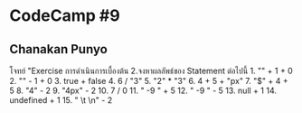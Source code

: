 # CodeCamp #9
## Chanakan Punyo 
โจทย์
"Exercise การดำเนินการเบื้องต้น
2.จงหาผลลัพธ์ของ Statement ต่อไปนี้
    1. "" + 1 + 0
    2. "" - 1 + 0
    3. true + false
    4. 6 / "3"
    5. "2" * "3"
    6. 4 + 5 + "px"
    7. "$" + 4 + 5
    8. "4" - 2
    9. "4px" - 2
    10. 7 / 0
    11. " -9  " + 5
    12. "  -9  " - 5
    13. null + 1
    14. undefined + 1
    15. " \t \n" - 2
